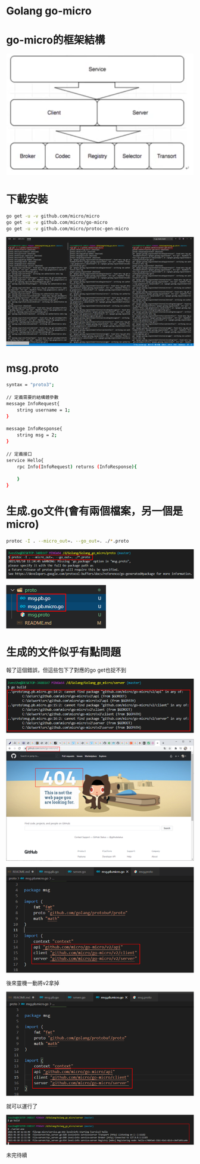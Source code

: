# Golang go-micro

# go-micro的框架結構

![image](./images/20210110110029.png)

# 下載安裝

```bash
go get -u -v github.com/micro/micro
go get -u -v github.com/micro/go-micro
go get -u -v github.com/micro/protoc-gen-micro
```

![image](./images/20210110112157.png)

# msg.proto

```bash
syntax = "proto3";

// 定義需要的結構體參數
message InfoRequest{
    string username = 1;
}

message InfoResponse{
    string msg = 2;
}

// 定義接口
service Hello{
    rpc Info(InfoRequest) returns (InfoResponse){
        
    }
}
```

# 生成.go文件(會有兩個檔案，另一個是micro)

```bash
protoc -I . --micro_out=. --go_out=. ./*.proto
```



![image](./images/20210110112455.png)

![image](./images/20210110112518.png)

# 生成的文件似乎有點問題

報了這個錯誤，但這些包下了對應的go get也捉不到

![image](./images/20210110131250.png)

![image](./images/20210110121217.png)

![image](./images/20210110121108.png)

後來靈機一動將v2拿掉

![image](./images/20210110121157.png)

就可以運行了

![image](./images/20210110121557.png)

未完待續